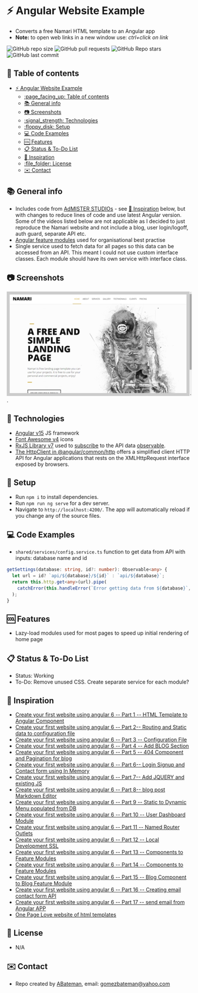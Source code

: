 # :zap: Angular Website Example

* Converts a free Namari HTML template to an Angular app
* **Note:** to open web links in a new window use: _ctrl+click on link_

![GitHub repo size](https://img.shields.io/github/repo-size/AndrewJBateman/angular-website-example?style=plastic)
![GitHub pull requests](https://img.shields.io/github/issues-pr/AndrewJBateman/angular-website-example?style=plastic)
![GitHub Repo stars](https://img.shields.io/github/stars/AndrewJBateman/angular-website-example?style=plastic)
![GitHub last commit](https://img.shields.io/github/last-commit/AndrewJBateman/angular-website-example?style=plastic)

## :page_facing_up: Table of contents

* [:zap: Angular Website Example](#zap-angular-website-example)
  * [:page\_facing\_up: Table of contents](#page_facing_up-table-of-contents)
  * [:books: General info](#books-general-info)
  * [:camera: Screenshots](#camera-screenshots)
  * [:signal\_strength: Technologies](#signal_strength-technologies)
  * [:floppy\_disk: Setup](#floppy_disk-setup)
  * [:computer: Code Examples](#computer-code-examples)
  * [:cool: Features](#cool-features)
  * [:clipboard: Status \& To-Do List](#clipboard-status--to-do-list)
  * [:clap: Inspiration](#clap-inspiration)
  * [:file\_folder: License](#file_folder-license)
  * [:envelope: Contact](#envelope-contact)

## :books: General info

* Includes code from [AdMISTER STUDIOs](https://www.youtube.com/c/AdMISTERSTUDIOs/featured) - see [:clap: Inspiration](#clap-inspiration) below, but with changes to reduce lines of code and use latest Angular version. Some of the videos listed below are not applicable as I decided to just reproduce the Namari website and not include a blog, user login/logoff, auth guard, separate API etc.
* [Angular feature modules](https://angular.io/guide/feature-modules) used for organisational best practise
* Single service used to fetch data for all pages so this data can be accessed from an API. This meant I could not use custom interface classes. Each module should have its own service with interface class.

## :camera: Screenshots

![Example screenshot](./img/home.png).

## :signal_strength: Technologies

* [Angular v15](https://angular.io/) JS framework
* [Font Awesome v4](https://fontawesome.com/) icons
* [RxJS Library v7](https://angular.io/guide/rx-library) used to [subscribe](http://reactivex.io/documentation/operators/subscribe.html) to the API data [observable](http://reactivex.io/documentation/observable.html).
* [The HttpClient in @angular/common/http](https://angular.io/guide/http) offers a simplified client HTTP API for Angular applications that rests on the XMLHttpRequest interface exposed by browsers.

## :floppy_disk: Setup

* Run `npm i` to install dependencies.
* Run `npm run ng serve` for a dev server.
* Navigate to `http://localhost:4200/`. The app will automatically reload if you change any of the source files.

## :computer: Code Examples

* `shared/services/config.service.ts` function to get data from API with inputs: database name and id

```typescript
getSettings(database: string, id?: number): Observable<any> {
  let url = id? `api/${database}/${id}` : `api/${database}`;
  return this.http.get<any>(url).pipe(
    catchError(this.handleError(`Error getting data from ${database}`, []))
  );
}
```

## :cool: Features

* Lazy-load modules used for most pages to speed up initial rendering of home page

## :clipboard: Status & To-Do List

* Status: Working
* To-Do: Remove unused CSS. Create separate service for each module?

## :clap: Inspiration

* [Create your first website using angular 6 -- Part 1 -- HTML Template to Angular Component](https://www.youtube.com/watch?v=LYmJOdCuXrs&list=UUcfCHgDDBw65jdnd9DTKwgg&index=19)
* [Create your first website using angular 6 -- Part 2-- Routing and Static data to configuration file](https://www.youtube.com/watch?v=JAb0vvr6foU)
* [Create your first website using angular 6 -- Part 3 -- Configuration File](https://www.youtube.com/watch?v=qBjn8TrXyPY)
* [Create your first website using angular 6 -- Part 4 -- Add BLOG Section](https://www.youtube.com/watch?v=0Nnm2rup5b8)
* [Create your first website using angular 6 -- Part 5 -- 404 Component and Pagination for blog](https://www.youtube.com/watch?v=0Nnm2rup5b8)
* [Create your first website using angular 6 -- Part 6-- Login Signup and Contact form using In Memory](https://www.youtube.com/watch?v=0Nnm2rup5b8)
* [Create your first website using angular 6 -- Part 7-- Add JQUERY and existing JS](https://www.youtube.com/watch?v=0Nnm2rup5b8)
* [Create your first website using angular 6 -- Part 8-- blog post Markdown Editor](https://www.youtube.com/watch?v=0Nnm2rup5b8)
* [Create your first website using angular 6 -- Part 9 -- Static to Dynamic Menu populated from DB](https://www.youtube.com/watch?v=0Nnm2rup5b8)
* [Create your first website using angular 6 -- Part 10 -- User Dashboard Module](https://www.youtube.com/watch?v=0Nnm2rup5b8)
* [Create your first website using angular 6 -- Part 11 -- Named Router Outlets](https://www.youtube.com/watch?v=LKCjQqzc5Ys)
* [Create your first website using angular 6 -- Part 12 -- Local Development SSL](https://www.youtube.com/watch?v=2vbWjzROtUc)
* [Create your first website using angular 6 -- Part 13 -- Components to Feature Modules](https://www.youtube.com/watch?v=WDNV4iifHwM)
* [Create your first website using angular 6 -- Part 14 -- Components to Feature Modules](https://www.youtube.com/watch?v=tj7V67-BY5U)
* [Create your first website using angular 6 -- Part 15 -- Blog Component to Blog Feature Module](https://www.youtube.com/watch?v=By4tT-bNDXY)
* [Create your first website using angular 6 -- Part 16 -- Creating email contact form API](https://www.youtube.com/watch?v=eNj9XbE9kdk&t=22s)
* [Create your first website using angular 6 -- Part 17 -- send email from Angular APP](https://www.youtube.com/watch?v=QCnoamZnTsQ&t=23s)
* [One Page Love website of html templates](https://onepagelove.com/namari)

## :file_folder: License

* N/A

## :envelope: Contact

* Repo created by [ABateman](https://github.com/AndrewJBateman), email: gomezbateman@yahoo.com
